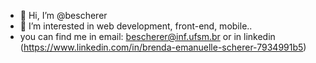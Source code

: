- 👋 Hi, I’m @bescherer
- 👀 I’m interested in web development, front-end, mobile..
- you can find me in email: bescherer@inf.ufsm.br or in linkedin (https://www.linkedin.com/in/brenda-emanuelle-scherer-7934991b5)
<!---
bescherer/bescherer is a ✨ special ✨ repository because its `README.md` (this file) appears on your GitHub profile.
You can click the Preview link to take a look at your changes.
--->
